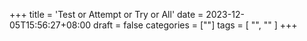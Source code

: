 +++
title = 'Test or Attempt or Try or All'
date = 2023-12-05T15:56:27+08:00
draft = false
categories = [""]
tags = [
    "",
    ""
]
+++
